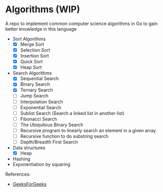 # Algorithms (WIP)

A repo to implement common computer science algorithms in Go to gain better knowledge in this language

* Sort Algorithms
  * [x] Merge Sort
  * [x] Selection Sort
  * [x] Insertion Sort
  * [x] Quick Sort
  * [x] Heap Sort
* Search Algorithms
  * [x] Sequential Search
  * [x] Binary Search
  * [x] Ternary Search
  * [ ] Jump Search
  * [ ] Interpolation Search
  * [ ] Exponential Search
  * [ ] Sublist Search (Search a linked list in another list)
  * [ ] Fibonacci Search
  * [ ] The Ubiquitous Binary Search
  * [ ] Recursive program to linearly search an element in a given array
  * [ ] Recursive function to do substring search
  * [ ] Depth/Breadth First Search
* Data structures
  * [x] Heap
* Hashing
* Exponentiation by squaring

References:
* [GeeksForGeeks](https://www.geeksforgeeks.org/fundamentals-of-algorithms/?ref=lbp)